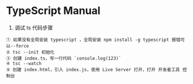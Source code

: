 # TypeScript Manual

1. 调试 ts 代码步骤
```
① 如果没有全局安装 typescript ，全局安装 npm install -g typescript 报错可以--force
② tsc --init 初始化
③ 创建 index.ts，写一行代码 `console.log(123)`
④ tsc --watch
⑤ 创建 index.html，引入 index.js，使用 Live Server 打开，打开 开发者工具 控制台
```
